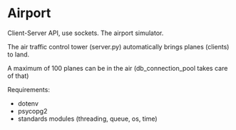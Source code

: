 # Airport

Client-Server API, use sockets. The airport simulator.

The air traffic control tower (server.py) automatically brings planes (clients) to land. 

A maximum of 100 planes can be in the air (db_connection_pool takes care of that)


Requirements: 
- dotenv
- psycopg2
- standards modules (threading, queue, os, time)


